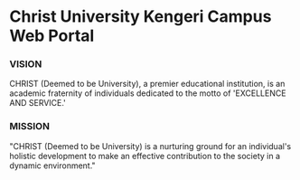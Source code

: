 # Christ University Kengeri Campus Web Portal

### VISION
CHRIST (Deemed to be University), a premier educational institution, is an academic fraternity of individuals dedicated to the motto of 'EXCELLENCE AND SERVICE.'

### MISSION
"CHRIST (Deemed to be University) is a nurturing ground for an individual's holistic development to make an effective contribution to the society in a dynamic environment."